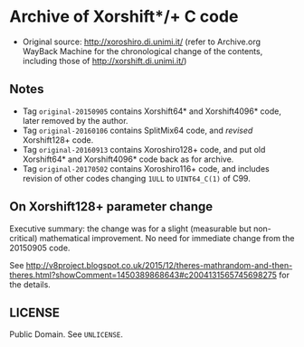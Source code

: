 # Archive of Xorshift\*/+ C code

* Original source: <http://xoroshiro.di.unimi.it/> (refer to Archive.org WayBack Machine for the chronological change of the contents, including those of <http://xorshift.di.unimi.it/>)

## Notes

* Tag `original-20150905` contains Xorshift64\* and Xorshift4096\* code, later removed by the author.
* Tag `original-20160106` contains SplitMix64 code, and *revised* Xorshift128+ code.
* Tag `original-20160913` contains Xoroshiro128+ code, and put old Xorshift64\* and Xorshift4096\* code back as for archive.
* Tag `original-20170502` contains Xoroshiro116+ code, and includes revision of other codes changing `1ULL` to `UINT64_C(1)` of C99.

## On Xorshift128+ parameter change

Executive summary: the change was for a slight (measurable but non-critical) mathematical improvement. No need for immediate change from the 20150905 code.

See <http://v8project.blogspot.co.uk/2015/12/theres-mathrandom-and-then-theres.html?showComment=1450389868643#c2004131565745698275> for the details.

## LICENSE

Public Domain. See `UNLICENSE`.
